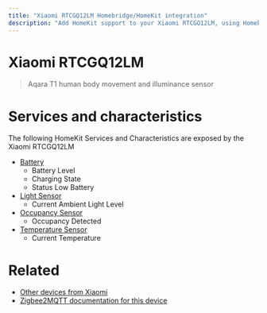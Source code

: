```yaml
---
title: "Xiaomi RTCGQ12LM Homebridge/HomeKit integration"
description: "Add HomeKit support to your Xiaomi RTCGQ12LM, using Homebridge, Zigbee2MQTT and homebridge-z2m."
---
```

<!---
This file has been GENERATED using src/docgen/docgen.ts
DO NOT EDIT THIS FILE MANUALLY!
-->
# Xiaomi RTCGQ12LM
> Aqara T1 human body movement and illuminance sensor


# Services and characteristics
The following HomeKit Services and Characteristics are exposed by
the Xiaomi RTCGQ12LM

* [Battery](../../battery.md)
  * Battery Level
  * Charging State
  * Status Low Battery
* [Light Sensor](../../sensors.md)
  * Current Ambient Light Level
* [Occupancy Sensor](../../sensors.md)
  * Occupancy Detected
* [Temperature Sensor](../../sensors.md)
  * Current Temperature


# Related
* [Other devices from Xiaomi](../index.md#xiaomi)
* [Zigbee2MQTT documentation for this device](https://www.zigbee2mqtt.io/devices/RTCGQ12LM.html)